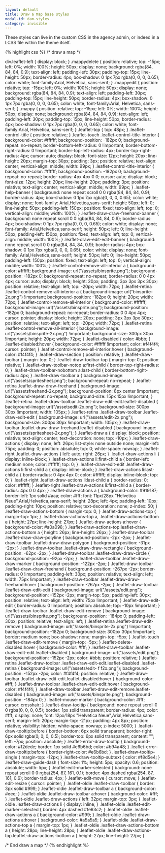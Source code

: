 ```yaml
---
layout: default
title: Draw a Map base styles
modal-id: dam-styles
category: invisible
---
```

These styles can live in the custom CSS in the agency admin, or indeed in a LCSS file within the theme itself.

{% highlight css %}
/* draw a map */

div.leaflet-left {
    display: block;
}
.mappydelete {
	position: relative;
	top: -15px;
	left: 0%;
	width: 100%;
	height: 50px;
	display: none;
	background: rgba(84, 84, 84, 0.9);
	text-align: left;
	padding-left: 30px;
	padding-top: 15px;
	line-height: 50px;
	border-radius: 4px;
	box-shadow: 0 1px 7px rgba(0, 0, 0, 0.65);
	color: white;
	font-family:Arial, Helvetica, sans-serif;
}
.mappyedit {
	position: relative;
	top: -15px;
	left: 0%;
	width: 100%;
	height: 50px;
	display: none;
	background: rgba(84, 84, 84, 0.9);
	text-align: left;
	padding-left: 30px;
	padding-top: 15px;
	line-height: 50px;
	border-radius: 4px;
	box-shadow: 0 1px 7px rgba(0, 0, 0, 0.65);
	color: white;
	font-family:Arial, Helvetica, sans-serif;
}
.mappy {
	position: relative;
	top: -15px;
	left: 0%;
	width: 100%;
	height: 50px;
	display: none;
	background: rgba(84, 84, 84, 0.9);
	text-align: left;
	padding-left: 30px;
	padding-top: 15px;
	line-height: 50px;
	border-radius: 4px;
	box-shadow: 0 1px 7px rgba(0, 0, 0, 0.65);
	color: white;
	font-family:Arial, Helvetica, sans-serif;
}
.leaflet-top {
	top: 48px;
}
.leaflet-control-title {
    position: relative;
}
.leaflet-touch .leaflet-control-title-interior {
    background-color: #ffffff;
    background-position: -182px 0;
    background-repeat: no-repeat;
    border-bottom-left-radius: 0 !important;
    border-bottom-right-radius: 0 !important;
    border-top-left-radius: 4px;
    border-top-right-radius: 4px;
    cursor: auto;
    display: block;
    font-size: 12px;
    height: 20px;
    line-height: 20px;
    margin-top: 30px;
    padding: 3px;
    position: relative;
    text-align: center;
    vertical-align: middle;
    width: 99px;
}
.leaflet-control-title-interior {
    background-color: #ffffff;
    background-position: -182px 0;
    background-repeat: no-repeat;
    border-radius: 4px 4px 0 0;
    cursor: auto;
    display: block;
    font-size: 12px;
    height: 20px;
    line-height: 20px;
    padding: 3px;
    position: relative;
    text-align: center;
    vertical-align: middle;
    width: 99px;
}
.leaflet-help-banner {
    background: none repeat scroll 0 0 rgba(84, 84, 84, 0.9);
    border-radius: 4px;
    box-shadow: 0 1px 7px rgba(0, 0, 0, 0.65);
    color: white;
    display: none;
    font-family: Arial,Helvetica,sans-serif;
    height: 50px;
    left: 0;
    line-height: 50px;
    padding-left: 150px;
    position: fixed;
    text-align: left;
    top: 0;
    vertical-align: middle;
    width: 100%;
}
.leaflet-draw-draw-freehand-banner {
    background: none repeat scroll 0 0 rgba(84, 84, 84, 0.9);
    border-radius: 4px;
    box-shadow: 0 1px 7px rgba(0, 0, 0, 0.65);
    color: white;
    display: none;
    font-family: Arial,Helvetica,sans-serif;
    height: 50px;
    left: 0;
    line-height: 50px;
    padding-left: 150px;
    position: fixed;
    text-align: left;
    top: 0;
    vertical-align: middle;
    width: 100%;
}
.leaflet-draw-edit-edit-banner {
    background: none repeat scroll 0 0 rgba(84, 84, 84, 0.9);
    border-radius: 4px;
    box-shadow: 0 1px 7px rgba(0, 0, 0, 0.65);
    color: white;
    display: none;
    font-family: Arial,Helvetica,sans-serif;
    height: 50px;
    left: 0;
    line-height: 50px;
    padding-left: 150px;
    position: fixed;
    text-align: left;
    top: 0;
    vertical-align: middle;
    width: 100%;
}
.leaflet-control-remove-all-interior a {
    background-color: #ffffff;
    background-image: url("/assets/binsprite.png");
    background-position: -182px 0;
    background-repeat: no-repeat;
    border-radius: 0 0 4px 4px;
    cursor: auto;
    display: block;
    height: 20px;
    padding: 3px 3px 3px 30px;
    position: relative;
    text-align: left;
    top: -20px;
    width: 72px;
}
.leaflet-retina .leaflet-control-remove-all-interior a {
    background-image: url("binsprite-2x.png") !important;
    background-position: -182px 0;
    height: 20px;
    width: 72px;
}
.leaflet-control-remove-all-interior {
    background-color: #ffffff;
    background-image: url("/assets/binsprite.png");
    background-position: -182px 0;
    background-repeat: no-repeat;
    border-radius: 0 0 4px 4px;
    cursor: pointer;
    display: block;
    height: 20px;
    padding: 3px 3px 3px 30px;
    position: relative;
    text-align: left;
    top: -20px;
    width: 72px;
}
.leaflet-retina .leaflet-control-remove-all-interior {
    background-image: url("/assets/binsprite-2x.png") !important;
    background-size: 300px 30px !important;
    height: 20px;
    width: 72px;
}
.leaflet-disabled {
    color: #bbb;
}
.leaflet-disabled:hover {
    background-color: #ffffff !important;
    color: #f4f4f4;
    cursor: pointer;
}
.leaflet-control-remove-all-interior:hover {
    background-color: #f4f4f4;
}
.leaflet-draw-section {
    position: relative;
}
.leaflet-draw-toolbar {
    margin-top: 0;
}
.leaflet-draw-toolbar-top {
    margin-top: 0;
    position: relative;
}
.leaflet-draw-toolbar-notop a:first-child {
    border-top-right-radius: 0;
}
.leaflet-draw-toolbar-nobottom a:last-child {
    border-bottom-right-radius: 4px;
}
.leaflet-draw-toolbar a {
    background-image: url("/assets/spritesheet.png");
    background-repeat: no-repeat;
}
.leaflet-retina .leaflet-draw-draw-freehand {
    background-image: url("/assetsfreehand-2x.png");
    background-position: 8px center !important;
    background-repeat: no-repeat;
    background-size: 15px 15px !important;
}
.leaflet-retina .leaflet-draw-toolbar .leaflet-draw-edit-edit.leaflet-disabled {
    background-image: url("/assetsedit-2x.png");
    background-size: 300px 30px !important;
    width: 105px;
}
.leaflet-retina .leaflet-draw-toolbar .leaflet-draw-edit-edit {
    background-image: url("/assets/edit-2x.png");
    background-size: 300px 30px !important;
    width: 105px;
}
.leaflet-draw-toolbar .leaflet-draw-draw-freehand.leaflet-disabled {
    background-image: url("/assets/spritesheet-2x.png");
}
.leaflet-draw a {
    display: block;
    position: relative;
    text-align: center;
    text-decoration: none;
    top: -10px;
}
.leaflet-draw-actions {
    display: none;
    left: 26px;
    list-style: none outside none;
    margin-left: 75px;
    padding: 0;
    position: absolute;
    top: 0;
    white-space: nowrap;
}
.leaflet-right .leaflet-draw-actions {
    left: auto;
    right: 26px;
}
.leaflet-draw-actions li {
    display: inline-block;
}
.leaflet-draw-actions li:first-child a {
    border-left: medium none;
    color: #ffffff;
    top: 0;
}
.leaflet-draw-edit-edit .leaflet-draw-actions li:first-child a {
    display: inline-block;
}
.leaflet-draw-actions li:last-child a {
    border-radius: 0 4px 4px 0;
    color: #ffffff;
    display: inline-block;
    top: 0;
}
.leaflet-right .leaflet-draw-actions li:last-child a {
    border-radius: 0;
    color: #ffffff;
}
.leaflet-right .leaflet-draw-actions li:first-child a {
    border-radius: 4px 0 0 4px;
}
.leaflet-draw-actions a {
    background-color: #919187;
    border-left: 1px solid #aaa;
    color: #fff;
    font: 11px/28px "Helvetica Neue",Arial,Helvetica,sans-serif;
    height: 28px;
    left: 4px;
    padding-left: 10px;
    padding-right: 10px;
    position: relative;
    text-decoration: none;
    z-index: 50;
}
.leaflet-draw-actions-bottom {
    margin-top: 0;
}
.leaflet-draw-actions-top {
    margin-top: 1px;
}
.leaflet-draw-actions-top a, .leaflet-draw-actions-bottom a {
    height: 27px;
    line-height: 27px;
}
.leaflet-draw-actions a:hover {
    background-color: #a0a098;
}
.leaflet-draw-actions-top.leaflet-draw-actions-bottom a {
    height: 26px;
    line-height: 26px;
}
.leaflet-draw-toolbar .leaflet-draw-draw-polyline {
    background-position: -2px -2px;
}
.leaflet-draw-toolbar .leaflet-draw-draw-polygon {
    background-position: -31px -2px;
}
.leaflet-draw-toolbar .leaflet-draw-draw-rectangle {
    background-position: -62px -2px;
}
.leaflet-draw-toolbar .leaflet-draw-draw-circle {
    background-position: -92px -2px;
}
.leaflet-draw-toolbar .leaflet-draw-draw-marker {
    background-position: -122px -2px;
}
.leaflet-draw-toolbar .leaflet-draw-draw-freehand {
    background-position: -267px -2px;
    border-radius: 0 !important;
    padding-left: 30px;
    position: relative;
    text-align: left;
    width: 75px !important;
}
.leaflet-draw-toolbar .leaflet-draw-draw-freehand:hover {
    background-position: -267px -2px;
}
.leaflet-draw-toolbar .leaflet-draw-edit-edit {
    background-image: url("/assets/edit.png");
    background-position: -152px -2px;
    margin-top: 5px;
    padding-left: 30px;
    position: relative;
    text-align: left;
    width: 75px !important;
}
.leaflet-draw-edit-edit {
    border-radius: 0 !important;
    position: absolute;
    top: -10px !important;
}
.leaflet-draw-toolbar .leaflet-draw-edit-remove {
    background-image: url("/assets/binsprite.png");
    background-position: -184px 0;
    padding-left: 30px;
    position: relative;
    text-align: left;
}
.leaflet-retina .leaflet-draw-edit-remove {
    background-image: url("/assets/binsprite-2x.png") !important;
    background-position: -182px 0;
    background-size: 300px 30px !important;
    border: medium none;
    box-shadow: none;
    margin-top: -5px;
}
.leaflet-touch .leaflet-draw-edit-remove {
    margin-top: -5px;
}
.leaflet-delete-disabled:hover {
    background-color: #fff;
}
.leaflet-draw-toolbar .leaflet-draw-edit-edit.leaflet-disabled {
    background-image: url("/assets/edit.png");
    background-position: -152px -2px;
    color: #bbb;
    position: relative;
}
.leaflet-retina .leaflet-draw-toolbar .leaflet-draw-edit-edit.leaflet-disabled .leaflet-retina {
    background-image: url("/assets/edit- f f2x.png");
    background-position: -152px -2px;
    color: #f4f4f4;
    position: relative;
}
.leaflet-draw-toolbar .leaflet-draw-edit-edit.leaflet-disabled:hover {
    background-color: #fff;
}
.leaflet-draw-toolbar .leaflet-draw-edit-edit:hover {
    background-color: #f4f4f4;
}
.leaflet-draw-toolbar .leaflet-draw-edit-remove.leaflet-disabled {
    background-image: url("/assets/binsprite.png");
    background-position: -184px 0;
}
.leaflet-mouse-marker {
    background-color: #fff;
    cursor: crosshair;
}
.leaflet-draw-tooltip {
    background: none repeat scroll 0 0 rgba(0, 0, 0, 0.5);
    border: 1px solid transparent;
    border-radius: 4px;
    color: #fff;
    display: none;
    font: 12px/18px "Helvetica Neue",Arial,Helvetica,sans-serif;
    margin-left: 20px;
    margin-top: -21px;
    padding: 4px 8px;
    position: relative;
    visibility: hidden;
    white-space: nowrap;
    z-index: 5000;
}
.leaflet-draw-tooltip:before {
    border-bottom: 6px solid transparent;
    border-right: 6px solid rgba(0, 0, 0, 0.5);
    border-top: 6px solid transparent;
    content: "";
    left: -7px;
    position: absolute;
}
.leaflet-error-draw-tooltip {
    background-color: #f2dede;
    border: 1px solid #e6b6bd;
    color: #b94a48;
}
.leaflet-error-draw-tooltip:before {
    border-right-color: #e6b6bd;
}
.leaflet-draw-tooltip-single {
    margin-top: -12px;
}
.leaflet-draw-tooltip-subtext {
    color: #f8d5e4;
}
.leaflet-draw-guide-dash {
    font-size: 1%;
    height: 5px;
    opacity: 0.6;
    position: absolute;
    width: 5px;
}
.leaflet-edit-marker-selected {
    background: none repeat scroll 0 0 rgba(254, 87, 161, 0.1);
    border: 4px dashed rgba(254, 87, 161, 0.6);
    border-radius: 4px;
}
.leaflet-edit-move {
    cursor: move;
}
.leaflet-edit-resize {
    cursor: pointer;
}
.leaflet-oldie .leaflet-draw-toolbar {
    border: 3px solid #999;
}
.leaflet-oldie .leaflet-draw-toolbar a {
    background-color: #eee;
}
.leaflet-oldie .leaflet-draw-toolbar a:hover {
    background-color: #fff;
}
.leaflet-oldie .leaflet-draw-actions {
    left: 32px;
    margin-top: 3px;
}
.leaflet-oldie .leaflet-draw-actions li {
    display: inline;
}
.leaflet-oldie .leaflet-edit-marker-selected {
    border: 4px dashed #fe93c2;
}
.leaflet-oldie .leaflet-draw-actions a {
    background-color: #999;
}
.leaflet-oldie .leaflet-draw-actions a:hover {
    background-color: #a5a5a5;
}
.leaflet-oldie .leaflet-draw-actions-top a {
    margin-top: 1px;
}
.leaflet-oldie .leaflet-draw-actions-bottom a {
    height: 28px;
    line-height: 28px;
}
.leaflet-oldie .leaflet-draw-actions-top.leaflet-draw-actions-bottom a {
    height: 27px;
    line-height: 27px;
}

/* End draw a map */
{% endhighlight %}